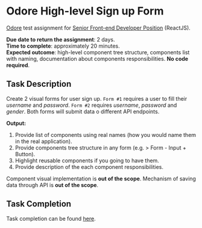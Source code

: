 # Odore High-level Sign up Form

[Odore](https://www.odore.com/) test assignment for [Senior Front-end Developer Position](https://djinni.co/jobs/647860-senior-front-end-dev-react-js-/) (ReactJS).

**Due date to return the assignment**: 2 days.\
**Time to complete**: approximately 20 minutes.\
**Expected outcome**: high-level component tree structure, components list with naming, documentation about components responsibilities. **No code required**.

## Task Description

Create 2 visual forms for user sign up. `Form #1` requires a user to fill their _username_ and _password_. `Form #2` requires _username_, _password_ and _gender_. Both forms will submit data o different API endpoints.

**Output:**

1. Provide list of components using real names (how you would name them in the real application).
1. Provide components tree structure in any form (e.g. > Form - Input + Button).
1. Highlight reusable components if you going to have them.
1. Provide description of the each component responsibilities.

Component visual implementation is **out of the scope**.
Mechanism of saving data through API is **out of the scope**.

## Task Completion

Task completion can be found [here](./taskCompletion/index.md).
